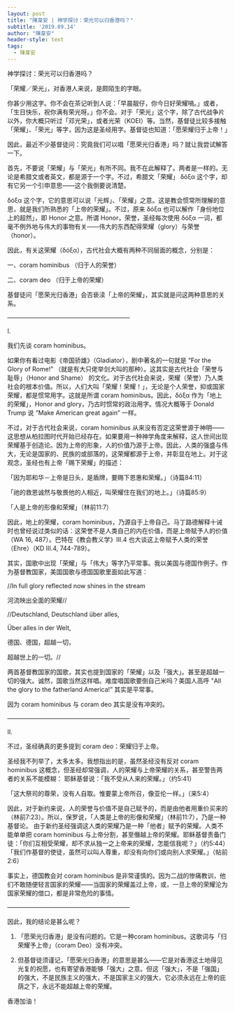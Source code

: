 ```yaml
---
layout: post
title: "陳韋安 | 神学探讨：荣光可以归香港吗？"
subtitle: '2019.09.14'
author: "陳韋安"
header-style: text
tags:
  - 陳韋安
---
```

神学探讨：荣光可以归香港吗？

「荣耀／荣光」，对香港人来说，是颇陌生的字眼。

你甚少用这字。你不会在茶记听到人说：「早晨靓仔，你今日好荣耀喎。」或者，「生日快乐，祝你满有荣光呀。」你不会。对于「荣光」这个字，除了古代战争片以外，你大概只听过「邓光荣」，或者光荣（KOEI）等。当然，基督徒比较多接触「荣耀」、「荣光」等字，因为这是圣经用字。基督徒也知道：「愿荣耀归于上帝！」

因此，最近不少基督徒问：究竟我们可以唱「愿荣光归香港」吗？就让我尝试解答一下。

首先，不要说「荣耀」与「荣光」有所不同。我不在此解释了。两者是一样的。无论是希腊文或者英文，都是源于一个字。不过，希腊文「荣耀」 δόξα 这个字，却有它另一个引申意思——这个我倒要说清楚。

δόξα 这个字，它的意思可以说「光辉」、「荣耀」之意。这是教会惯常所理解的意思，就是我们所熟悉的「上帝的荣耀」。不过，原来 δόξα 也可以解作「身份地位上的超然」，即 Honor 之意。所谓 Honor，荣誉，圣经每次使用 δόξα 一词，都毫不例外地与伟大的事物有关——伟大的东西配得荣耀（glory）与荣誉（honor）。

因此，有关这荣耀（δόξα），古代社会大概有两种不同层面的概念，分别是：

一、coram hominibus （归于人的荣誉）

二、coram deo （归于上帝的荣耀）

基督徒问「愿荣光归香港」会否亵渎「上帝的荣耀」，其实就是问这两种意思的关系。

————————————————————

I.

我们先谈 coram hominibus。

如果你有看过电影《帝国骄雄》（Gladiator），剧中著名的一句就是 “For the Glory of Rome!” （就是有大只佬举剑大叫的那种）。这其实是古代社会「荣誉与耻辱」（Honor and Shame） 的文化。对于古代社会来说，荣耀（荣誉）乃人类社会的根本价值。所以，人们大叫「荣耀！荣耀！」，无论是个人荣誉，抑或国家荣耀，都是惯常用字。这就是所谓 coram hominibus。因此，δόξα 作为「地上的荣耀」，Honor and glory，乃古时惯常的政治用字。情况大概等于 Donald Trump 说 “Make American great again” 一样。

不过，对于古代社会来说，coram hominibus 从来没有否定这荣誉源于神明——这思想从柏拉图时代开始已经存在。如果要用一种神学角度来解释，这人世间出现荣耀基于创造论。因为上帝的形象，人的价值乃源于上帝。因此，人类的强盛与伟大，无论是国家的、民族的或部落的，这荣耀都源于上帝，并彰显在地上。对于这观念，圣经也有上帝「赐下荣耀」的描述：

「因为耶和华－上帝是日头，是盾牌，要赐下恩惠和荣耀。」（诗篇84:11）

「祂的救恩诚然与敬畏他的人相近，叫荣耀住在我们的地上。」（诗篇85:9）

「人是上帝的形像和荣耀」（林前11:7）

因此，地上的荣耀，coram hominibus，乃源自于上帝自己。马丁路德解释十诫时也曾经说过类似的话：这荣誉不是人类自己的内在价值，而是上帝赋予人的价值（WA 16, 487）。巴特在《教会教义学》III.4 也大谈这上帝赋予人类的荣誉（Ehre）（KD III.4, 744-789）。

其实，国歌中出现「荣耀」与「伟大」等字乃平常事。我以美国与德国作例子。作为基督教国家，美国国歌与德国国歌里面如此写道：

//In full glory reflected now shines in the stream

河流映出全面的荣耀//

//Deutschland, Deutschland über alles,

Über alles in der Welt,

德国、德国，超越一切，

超越世上的一切。//

两首基督教国家的国歌，其实也提到国家的「荣耀」以及「强大」。甚至是超越一切的强大。诚然，国歌当然这样唱。难度唱国歌要倒自己米吗？美国人高呼 "All the glory to the fatherland America!” 其实是平常事。

因为 coram hominibus 与 coram deo 其实是没有冲突的。

————————————————————

II.

不过，圣经确真的更多提到 coram deo：荣耀归于上帝。

圣经我不列举了，太多太多。我想指出的是，虽然圣经没有反对 coram hominibus 这概念，但圣经却常强调，人的荣耀与上帝荣耀的关系，甚至警告两者的关系不能模糊：
耶稣基督说：「我不受从人来的荣耀。」（约5:41）

「这大祭司的尊荣，没有人自取。惟要蒙上帝所召，像亚伦一样。」（来5:4）

因此，对于新约来说，人的荣誉与价值不是自己赋予的，而是由他者用重价买来的（林前7:23）。所以，保罗说，「人类是上帝的形像和荣耀」（林前11:7），乃是一种基督论。
由于新约圣经强调这人类的荣耀乃是一种「他者」赋予的荣耀。人类不能单单把 coram hominibus 与上帝分割，甚至僭越上帝的荣耀。耶稣基督责备门徒：「你们互相受荣耀，却不求从独一之上帝来的荣耀，怎能信我呢？」（约5:44）「我们作基督的使徒，虽然可以叫人尊重，却没有向你们或向别人求荣耀。」（帖前2:6）

事实上，德国教会对 coram hominibus 是非常谨慎的。因为二战的惨痛教训，他们不敢随便轻言国家的荣耀——当国家的荣耀盖过上帝，或，一旦上帝的荣耀沦为国家荣耀的借口，都是非常危险的事情。

————————————————————

因此，我的结论是甚么呢？

1. 「愿荣光归香港」是没有问题的。它是一种coram hominibus。这歌词与「归荣耀予上帝」（coram Deo）没有冲突。

2. 但基督徒须谨记，「愿荣光归香港」的意思是甚么——它是对香港这土地得见光复的祝愿，也有寄望香港能够「强大」之意。但这「强大」，不是「强国」的强大，不是民族主义的强大，不是国家主义的强大，它必须永远在上帝的庇荫之下，永远不能超越上帝的荣耀。

香港加油！

